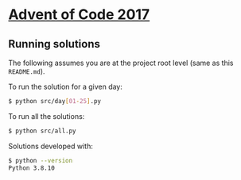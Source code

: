 # [Advent of Code 2017](https://adventofcode.com/2017)

## Running solutions

The following assumes you are at the project root level (same as this `README.md`).

To run the solution for a given day:

```bash
$ python src/day[01-25].py
```

To run all the solutions:

```bash
$ python src/all.py
```

Solutions developed with:

```bash
$ python --version
Python 3.8.10
```
